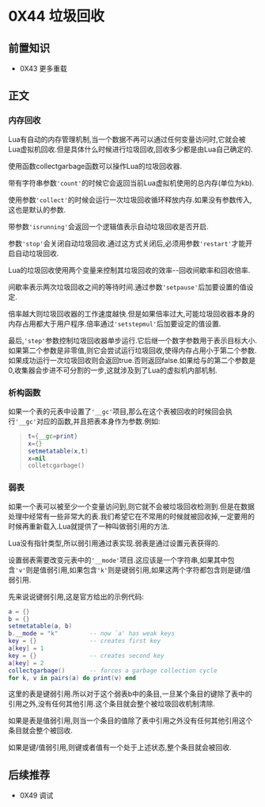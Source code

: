 # 0X44 垃圾回收

## 前置知识

* 0X43 更多重载

## 正文

### 内存回收

Lua有自动的内存管理机制,当一个数据不再可以通过任何变量访问时,它就会被Lua虚拟机回收.但是具体什么时候进行垃圾回收,回收多少都是由Lua自己确定的.

使用函数collectgarbage函数可以操作Lua的垃圾回收器.

带有字符串参数`'count'`的时候它会返回当前Lua虚拟机使用的总内存(单位为kb).

使用参数`'collect'`的时候会运行一次垃圾回收循环释放内存.如果没有参数传入,这也是默认的参数.

带参数`'isrunning'`会返回一个逻辑值表示自动垃圾回收是否开启.

参数`'stop'`会关闭自动垃圾回收.通过这方式关闭后,必须用参数`'restart'`才能开启自动垃圾回收.

Lua的垃圾回收使用两个变量来控制其垃圾回收的效率--回收间歇率和回收倍率.

间歇率表示两次垃圾回收之间的等待时间.通过参数`'setpause'`后加要设置的值设定.

倍率越大则垃圾回收器的工作速度越快.但是如果倍率过大,可能垃圾回收器本身的内存占用都大于用户程序.倍率通过`'setstepmul'`后加要设定的值设置.

最后,`'step'`参数控制垃圾回收器单步运行.它后继一个数字参数用于表示目标大小.如果第二个参数是非零值,则它会尝试运行垃圾回收,使得内存占用小于第二个参数.如果成功运行一次垃圾回收则会返回true.否则返回false.如果给与的第二个参数是0,收集器会步进不可分割的一步,这就涉及到了Lua的虚拟机内部机制.

### 析构函数

如果一个表的元表中设置了`'__gc'`项目,那么在这个表被回收的时候回会执行`'__gc'`对应的函数,并且把表本身作为参数.例如:

>```lua
>t={__gc=print}
>x={}
>setmetatable(x,t)
>x=nil
>colletcgarbage()
>```

### 弱表

如果一个表可以被至少一个变量访问到,则它就不会被垃圾回收检测到.但是在数据处理中经常有一些非常大的表.我们希望它在不常用的时候就被回收掉,一定要用的时候再重新载入.Lua就提供了一种叫做弱引用的方法.

Lua没有指针类型,所以弱引用通过表实现.弱表是通过设置元表获得的.

设置弱表需要改变元表中的`'__mode'`项目.这应该是一个字符串,如果其中包含`'v'`则是值弱引用,如果包含`'k'`则是键弱引用,如果这两个字符都包含则是键/值弱引用.

先来说说键弱引用,这是官方给出的示例代码:

```lua
a = {}
b = {}
setmetatable(a, b)
b.__mode = "k"         -- now `a' has weak keys
key = {}               -- creates first key
a[key] = 1
key = {}               -- creates second key
a[key] = 2
collectgarbage()       -- forces a garbage collection cycle
for k, v in pairs(a) do print(v) end
```

这里的表是键弱引用.所以对于这个弱表b中的条目,一旦某个条目的键除了表中的引用之外,没有任何其他引用.这个条目就会整个被垃圾回收机制清除.

如果是表是值弱引用,则当一个条目的值除了表中引用之外没有任何其他引用这个条目就会整个被回收.

如果是键/值弱引用,则键或者值有一个处于上述状态,整个条目就会被回收.

## 后续推荐

* 0X49 调试
